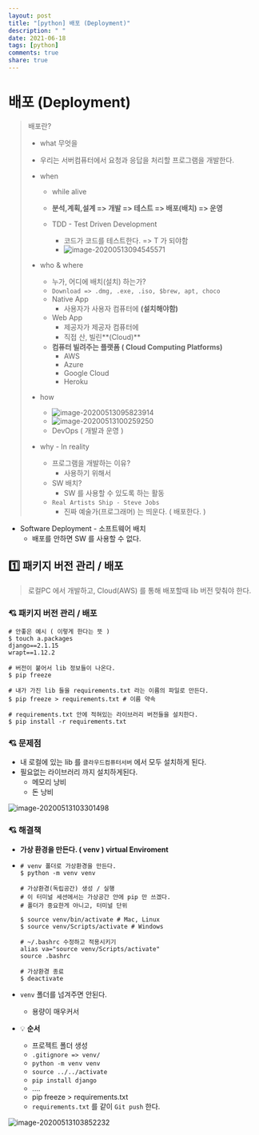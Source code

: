 ```yaml
---
layout: post
title: "[python] 배포 (Deployment)"
description: " "
date: 2021-06-18
tags: [python]
comments: true
share: true
---
```



# 배포 (Deployment)

> 배포란?
>
> - what 무엇을 
>   
> - 우리는 서버컴퓨터에서 요청과 응답을 처리할 프로그램을 개발한다.
>   
> - when
>
>   - while alive
>
>   - **분석,계획,설계 => 개발 => 테스트 => 배포(배치) => 운영**
>
>   - TDD - Test Driven Development
>
>     - 코드가 코드를 테스트한다. => T 가 되야함
>     - ![image-20200513094545571](images/image-20200513094545571.png)
>
>     
>
> - who & where
>   - 누가, 어디에 배치(설치) 하는가?
>   - `Download => .dmg, .exe, .iso, $brew, apt, choco`
>   - Native App
>     - 사용자가 사용자 컴퓨터에 **(설치해야함)**
>   - Web App
>     - 제공자가 제공자 컴퓨터에
>     - 직접 산, 빌린**(Cloud)**
>   - **컴퓨터 빌려주는 플랫폼 ( Cloud Computing Platforms)**
>     - AWS
>     - Azure
>     - Google Cloud
>     - Heroku
>
> - how
>
>   - ![image-20200513095823914](images/image-20200513095823914.png)
>   - ![image-20200513100259250](images/image-20200513100259250.png)
>   - DevOps ( 개발과 운영 )
>
>   
>
> - why - In reality
>   - 프로그램을 개발하는 이유?
>     - 사용하기 위해서
>   - SW 배치?
>     - SW 를 사용할 수 있도록 하는 활동
>   - `Real Artists Ship - Steve Jobs`
>     - 진짜 예술가(프로그래머) 는 띄운다. ( 배포한다. )

- Software Deployment - 소프트웨어 배치
  - 배포를 안하면 SW 를 사용할 수 없다.





## :one: 패키지 버전 관리 / 배포

> 로컬PC 에서 개발하고, Cloud(AWS) 를 통해 배포할때 lib 버전 맞춰야 한다.



### :cupid: ​패키지 버전 관리 / 배포

```shell
# 안좋은 예시 ( 이렇게 한다는 뜻 )
$ touch a.packages
django==2.1.15
wrapt==1.12.2

# 버전이 붙어서 lib 정보들이 나온다.
$ pip freeze

# 내가 가진 lib 들을 requirements.txt 라는 이름의 파일로 만든다.
$ pip freeze > requirements.txt # 이름 약속

# requirements.txt 안에 적혀있는 라이브러리 버전들을 설치한다.
$ pip install -r requirements.txt
```



### :cupid: 문제점

- 내 로컬에 있는 lib 를 `클라우드컴퓨터서버` 에서 모두 설치하게 된다.
- 필요없는 라이브러리 까지 설치하게된다.
  - 메모리 낭비
  - 돈 낭비

![image-20200513103301498](images/image-20200513103301498.png)



### :cupid: 해결책

- **가상 환경을 만든다. ( venv ) virtual Enviroment**

- ```shell
  # venv 폴더로 가상환경을 만든다.
  $ python -m venv venv
  
  # 가상환경(독립공간) 생성 / 실행
  # 이 터미널 세션에서는 가상공간 안에 pip 만 쓰겠다.
  # 폴더가 중요한게 아니고, 터미널 단위
  
  $ source venv/bin/activate # Mac, Linux
  $ source venv/Scripts/activate # Windows
  
  # ~/.bashrc 수정하고 적용시키기
  alias va="source venv/Scripts/activate"
  source .bashrc

  # 가상환경 종료
  $ deactivate
  ```
  
- `venv` 폴더를 넘겨주면 안된다.

  - 용량이 매우커서

- :bulb: **순서**

  - 프로젝트 폴더 생성
  - `.gitignore => venv/`
  - `python -m venv venv`
  - `source ../../activate`
  - `pip install django`
  - ....
  - pip freeze > requirements.txt
  -  `requirements.txt` 를 같이 `Git push` 한다.

![image-20200513103852232](images/image-20200513103852232.png)